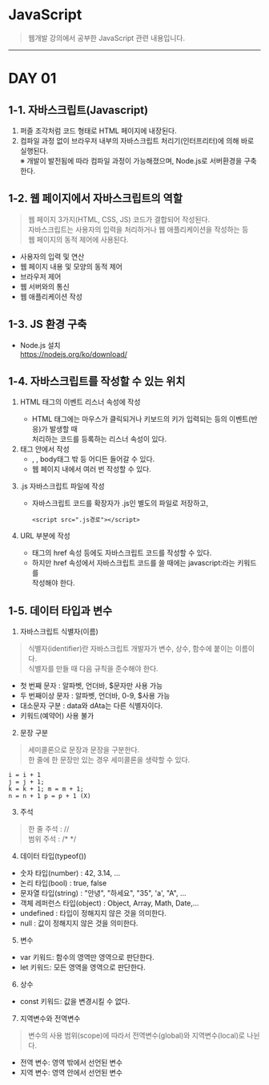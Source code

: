 # JavaScript
> 웹개발 강의에서 공부한 JavaScript 관련 내용입니다.

<hr/>

# DAY 01

## 1-1. 자바스크립트(Javascript)  

   1. 퍼즐 조각처럼 코드 형태로 HTML 페이지에 내장된다.  
   2. 컴파일 과정 없이 브라우저 내부의 자바스크립트 처리기(인터프리터)에 의해 바로 실행된다.  
      ※ 개발이 발전됨에 따라 컴파일 과정이 가능해졌으며, Node.js로 서버환경을 구축한다.  

## 1-2. 웹 페이지에서 자바스크립트의 역할  

> 웹 페이지 3가지(HTML, CSS, JS) 코드가 결합되어 작성된다.  
> 자바스크립트는 사용자의 입력을 처리하거나 웹 애플리케이션을 작성하는 등  
  웹 페이지의 동적 제어에 사용된다.

   - 사용자의 입력 및 연산  
   - 웹 페이지 내용 및 모양의 동적 제어  
   - 브라우저 제어  
   - 웹 서버와의 통신  
   - 웹 애플리케이션 작성  

## 1-3. JS 환경 구축  

   - Node.js 설치  
     https://nodejs.org/ko/download/

## 1-4. 자바스크립트를 작성할 수 있는 위치  

   1. HTML 태그의 이벤트 리스너 속성에 작성  
      - HTML 태그에는 마우스가 클릭되거나 키보드의 키가 입력되는 등의 이벤트(반응)가 발생할 때  
        처리하는 코드를 등록하는 리스너 속성이 있다.

   2. <script></script>태그 안에서 작성  
      - <head></head>, <body></body>, body태그 밖 등 어디든 들어갈 수 있다.  
      - 웹 페이지 내에서 여러 번 작성할 수 있다.  

   3. .js 자바스크립트 파일에 작성  
      - 자바스크립트 코드를 확장자가 .js인 별도의 파일로 저장하고,
        
            <script src=".js경로"></script>

   4. URL 부분에 작성  
      - <a>태그의 href 속성 등에도 자바스크립트 코드를 작성할 수 있다.  
      - 하지만 href 속성에서 자바스크립트 코드를 쓸 때에는 javascript:라는 키워드를  
        작성해야 한다.

## 1-5. 데이터 타입과 변수  

1. 자바스크립트 식별자(이름)    
> 식별자(identifier)란 자바스크립트 개발자가 변수, 상수, 함수에 붙이는 이름이다.  
  식별자를 만들 때 다음 규칙을 준수해야 한다.  
 
  - 첫 번째 문자 : 알파벳, 언더바, $문자만 사용 가능  
  - 두 번째이상 문자 : 알파벳, 언더바, 0-9, $사용 가능  
  - 대소문자 구분 : data와 dAta는 다른 식별자이다.  
  - 키워드(예약어) 사용 불가  


2. 문장 구분      
> 세미콜론으로 문장과 문장을 구분한다.  
> 한 줄에 한 문장만 있는 경우 세미콜론을 생략할 수 있다.  

    i = i + 1
    j = j + 1;
    k = k + 1; m = m + 1;
    n = n + 1 p = p + 1 (X)

3. 주석  
> 한 줄 주석 : //    
> 범위 주석  : /* */  


4. 데이터 타입(typeof())  
  - 숫자 타입(number) : 42, 3.14, ...  
  - 논리 타입(bool) : true, false  
  - 문자열 타입(string) : "안녕", "하세요", "35", 'a', "A", ...  
  - 객체 레퍼런스 타입(object) : Object, Array, Math, Date,...  
  - undefined : 타입이 정해지지 않은 것을 의미한다.  
  - null : 값이 정해지지 않은 것을 의미한다.  

5. 변수  
  - var 키워드: 함수의 영역만 영역으로 판단한다.  
  - let 키워드: 모든 영역을 영역으로 판단한다.  

6. 상수  
  - const 키워드: 값을 변경시킬 수 없다.  

   
7. 지역변수와 전역변수
> 변수의 사용 범위(scope)에 따라서 전역변수(global)와 지역변수(local)로 나뉜다.

  - 전역 변수: 영역 밖에서 선언된 변수   
  - 지역 변수: 영역 안에서 선언된 변수  
